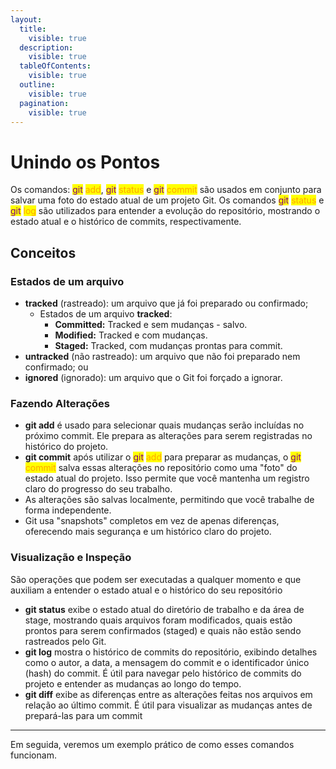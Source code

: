 ```yaml
---
layout:
  title:
    visible: true
  description:
    visible: true
  tableOfContents:
    visible: true
  outline:
    visible: true
  pagination:
    visible: true
---
```


# Unindo os Pontos

Os comandos: <mark style="color:purple;">git</mark> <mark style="color:orange;">add</mark>, <mark style="color:purple;">git</mark> <mark style="color:orange;">status</mark> e <mark style="color:purple;">git</mark> <mark style="color:orange;">commit</mark> são usados em conjunto para salvar uma foto do estado atual de um projeto Git. Os comandos <mark style="color:purple;">git</mark> <mark style="color:orange;">status</mark> e <mark style="color:purple;">git</mark> <mark style="color:orange;">log</mark> são utilizados para entender a evolução do repositório, mostrando o estado atual e o histórico de commits, respectivamente.

## Conceitos

### Estados de um arquivo

* **tracked** (rastreado): um arquivo que já foi preparado ou confirmado;
  * Estados de um arquivo **tracked**:
    * **Committed:** Tracked e sem mudanças - salvo.
    * **Modified:** Tracked e com mudanças.
    * **Staged:** Tracked, com mudanças prontas para commit.
* **untracked**  (não rastreado): um arquivo que não foi preparado nem confirmado; ou
* **ignored** (ignorado): um arquivo que o Git foi forçado a ignorar.

### Fazendo Alterações

* **git add** é usado para selecionar quais mudanças serão incluídas no próximo commit. Ele prepara as alterações para serem registradas no histórico do projeto.
* **git commit** após utilizar o <mark style="color:purple;">git</mark> <mark style="color:orange;">add</mark> para preparar as mudanças, o <mark style="color:purple;">git</mark> <mark style="color:orange;">commit</mark> salva essas alterações no repositório como uma "foto" do estado atual do projeto. Isso permite que você mantenha um registro claro do progresso do seu trabalho.
* As alterações são salvas localmente, permitindo que você trabalhe de forma independente.
* Git usa "snapshots" completos em vez de apenas diferenças, oferecendo mais segurança e um histórico claro do projeto.

### Visualização e Inspeção

São operações que podem ser executadas a qualquer momento e que auxiliam a entender o estado atual e o histórico do seu repositório

* **git status** exibe o estado atual do diretório de trabalho e da área de stage, mostrando quais arquivos foram modificados, quais estão prontos para serem confirmados (staged) e quais não estão sendo rastreados pelo Git.
* **git log** mostra o histórico de commits do repositório, exibindo detalhes como o autor, a data, a mensagem do commit e o identificador único (hash) do commit. É útil para navegar pelo histórico de commits do projeto e entender as mudanças ao longo do tempo.
* **git diff** exibe as diferenças entre as alterações feitas nos arquivos em relação ao último commit. É útil para visualizar as mudanças antes de prepará-las para um commit

***

Em seguida, veremos um exemplo prático de como esses comandos funcionam.
